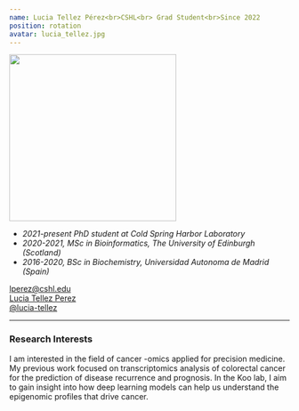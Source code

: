 ```yaml
---
name: Lucia Tellez Pérez<br>CSHL<br> Grad Student<br>Since 2022
position: rotation
avatar: lucia_tellez.jpg
---
```


<img width="300" src="{{site.baseurl}}/images/people/{{page.avatar}}" data-action="zoom">
<br>

- _2021-present PhD student at Cold Spring Harbor Laboratory_
- _2020-2021, MSc in Bioinformatics, The University of Edinburgh (Scotland)_ <br>
- _2016-2020, BSc in Biochemistry, Universidad Autonoma de Madrid (Spain)_ <br>


<a href="mailto:lperez@cshl.edu"><i class="fa fa-envelope-o"></i> lperez@cshl.edu</a><br>
<a href="https://es.linkedin.com/in/luc%C3%ADa-t%C3%A9llez-p%C3%A9rez-01519518b"><i class="fa fa-linkedin-square"></i> Lucia Tellez Perez </a><br>
<a href="https://github.com/lucia-tellez"><i class="fa fa-github"></i> @lucia-tellez </a><br>


<hr>

### Research Interests

I am interested in the field of cancer -omics applied for precision medicine. My previous work focused on transcriptomics analysis of colorectal cancer for the prediction of disease recurrence and prognosis.  In the Koo lab, I aim to gain insight into how deep learning models can help us understand the epigenomic profiles that drive cancer.
<br>
<br>
<br>

&nbsp;
&nbsp;
&nbsp;
&nbsp;
&nbsp;
&nbsp;
&nbsp;
&nbsp;
&nbsp;
&nbsp;
&nbsp;
&nbsp;
&nbsp;
&nbsp;
&nbsp;
&nbsp;
&nbsp;
&nbsp;
&nbsp;
&nbsp;
&nbsp;
&nbsp;
&nbsp;
&nbsp;
